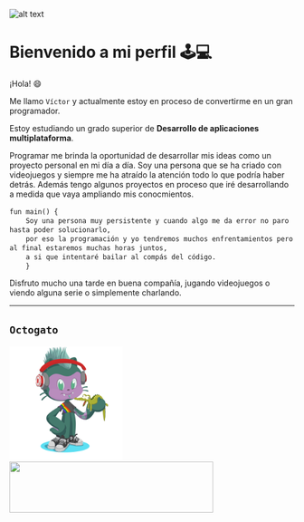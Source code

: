 ![alt text](https://static.wixstatic.com/media/669128_ec1c7a78e9694aec8a07c2e48b292ae1~mv2.gif)

# Bienvenido a mi perfil 🕹️💻

¡Hola! 😄

Me llamo `Víctor` y actualmente estoy en proceso de convertirme en un gran programador.

Estoy estudiando un grado superior de **Desarrollo de aplicaciones multiplataforma**.

Programar me brinda la oportunidad de desarrollar mis ideas como un proyecto personal en mi día a día. Soy una persona que se ha criado con videojuegos y siempre me ha atraído la atención todo lo que podría haber detrás. Además tengo algunos proyectos en proceso que iré desarrollando a medida que vaya ampliando mis conocmientos.

```
fun main() {
    Soy una persona muy persistente y cuando algo me da error no paro hasta poder solucionarlo,
    por eso la programación y yo tendremos muchos enfrentamientos pero al final estaremos muchas horas juntos,
    a si que intentaré bailar al compás del código.
    }
```

Disfruto mucho una tarde en buena compañía, jugando videojuegos o viendo alguna serie o simplemente charlando.

---

## `Octogato`

<img src="octocat-1666036200649.png" width="200" height="200" />
<img src="https://upload.wikimedia.org/wikipedia/commons/thumb/d/d4/Kotlin_logo.svg/2560px-Kotlin_logo.svg.png" width="360" height="90
" />
